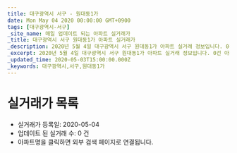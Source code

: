 ```yaml
---
title: 대구광역시 서구 - 원대동1가
date: Mon May 04 2020 00:00:00 GMT+0900
tags: [대구광역시-서구]
_site_name: 매일 업데이트 되는 아파트 실거래가
_title: 대구광역시 서구 원대동1가 아파트 실거래가
_description: 2020년 5월 4일 대구광역시 서구 원대동1가 아파트 실거래 정보입니다. 0건 아파트 정보가 있습니다.
_excerpt: 2020년 5월 4일 대구광역시 서구 원대동1가 아파트 실거래 정보입니다. 0건 아파트 정보가 있습니다.
_updated_time: 2020-05-03T15:00:00.000Z
_keywords: 대구광역시,서구,원대동1가
---
```






# 실거래가 목록
- 실거래가 등록일: 2020-05-04
- 업데이트 된 실거래 수: 0 건
- 아파트명을 클릭하면 외부 검색 페이지로 연결됩니다.




